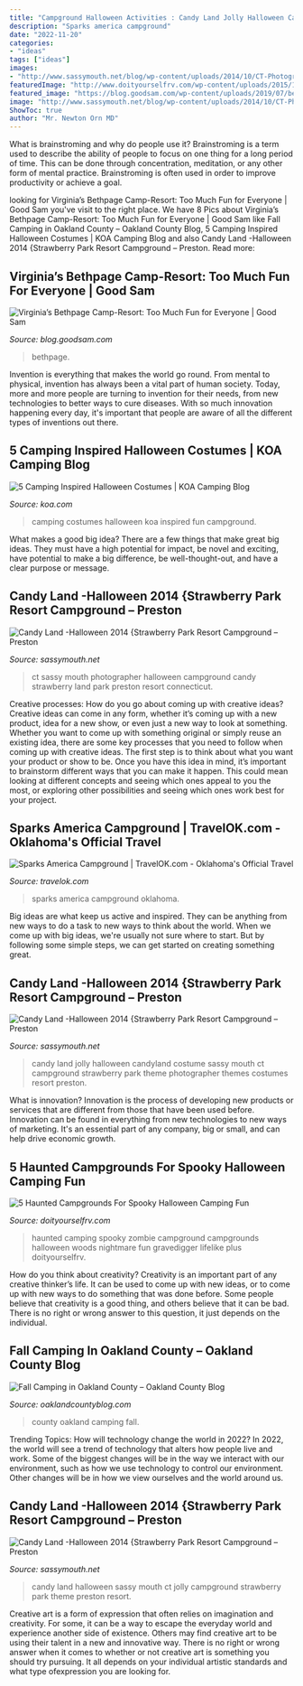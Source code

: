 ```yaml
---
title: "Campground Halloween Activities : Candy Land Jolly Halloween Candyland Costume Sassy Mouth Ct Campground Strawberry Park Theme Photographer Themes Costumes Resort Preston"
description: "Sparks america campground"
date: "2022-11-20"
categories:
- "ideas"
tags: ["ideas"]
images:
- "http://www.sassymouth.net/blog/wp-content/uploads/2014/10/CT-Photographer-Sassy-Mouth_0363.jpg"
featuredImage: "http://www.doityourselfrv.com/wp-content/uploads/2015/10/1237076_10153340575835221_1784941805_n.jpg"
featured_image: "https://blog.goodsam.com/wp-content/uploads/2019/07/bethpage_aerial-768x431.jpg"
image: "http://www.sassymouth.net/blog/wp-content/uploads/2014/10/CT-Photographer-Sassy-Mouth_0364.jpg"
ShowToc: true
author: "Mr. Newton Orn MD"
---
```



What is brainstroming and why do people use it?
Brainstroming is a term used to describe the ability of people to focus on one thing for a long period of time. This can be done through concentration, meditation, or any other form of mental practice. Brainstroming is often used in order to improve productivity or achieve a goal.

	

		
looking for Virginia’s Bethpage Camp-Resort: Too Much Fun for Everyone | Good Sam you've visit to the right place. We have 8 Pics about Virginia’s Bethpage Camp-Resort: Too Much Fun for Everyone | Good Sam like Fall Camping in Oakland County – Oakland County Blog, 5 Camping Inspired Halloween Costumes | KOA Camping Blog and also Candy Land -Halloween 2014 {Strawberry Park Resort Campground – Preston. Read more:
		
    
## Virginia’s Bethpage Camp-Resort: Too Much Fun For Everyone | Good Sam

<img loading=lazy src="https://blog.goodsam.com/wp-content/uploads/2019/07/bethpage_aerial-768x431.jpg" onerror="this.onerror=null;this.src='https://tse2.mm.bing.net/th?id=OIP.nJomA3lmFXRkrKumh1uAnwHaEK&amp;pid=15.1';" alt="Virginia’s Bethpage Camp-Resort: Too Much Fun for Everyone | Good Sam">

_Source: blog.goodsam.com_

>bethpage. 

	

Invention is everything that makes the world go round. From mental to physical, invention has always been a vital part of human society. Today, more and more people are turning to invention for their needs, from new technologies to better ways to cure diseases. With so much innovation happening every day, it's important that people are aware of all the different types of inventions out there.

    
## 5 Camping Inspired Halloween Costumes | KOA Camping Blog

<img loading=lazy src="https://koa.com/blog/images/5-Camping-Inspired-Halloween-Costumes.jpg?preset=blogPhoto" onerror="this.onerror=null;this.src='https://tse4.mm.bing.net/th?id=OIP.JMsnwatTrsI9WduKSmFNBgHaE4&amp;pid=15.1';" alt="5 Camping Inspired Halloween Costumes | KOA Camping Blog">

_Source: koa.com_

>camping costumes halloween koa inspired fun campground. 

	

What makes a good big idea?
There are a few things that make great big ideas. They must have a high potential for impact, be novel and exciting, have potential to make a big difference, be well-thought-out, and have a clear purpose or message.

    
## Candy Land -Halloween 2014 {Strawberry Park Resort Campground – Preston

<img loading=lazy src="http://www.sassymouth.net/blog/wp-content/uploads/2014/10/CT-Photographer-Sassy-Mouth_0372.jpg" onerror="this.onerror=null;this.src='https://tse3.mm.bing.net/th?id=OIP.JC6vrFlTucp8UaTqzZvqYQHaK0&amp;pid=15.1';" alt="Candy Land -Halloween 2014 {Strawberry Park Resort Campground – Preston">

_Source: sassymouth.net_

>ct sassy mouth photographer halloween campground candy strawberry land park preston resort connecticut. 

	

Creative processes: How do you go about coming up with creative ideas?
Creative ideas can come in any form, whether it’s coming up with a new product, idea for a new show, or even just a new way to look at something. Whether you want to come up with something original or simply reuse an existing idea, there are some key processes that you need to follow when coming up with creative ideas. 
The first step is to think about what you want your product or show to be. Once you have this idea in mind, it’s important to brainstorm different ways that you can make it happen. This could mean looking at different concepts and seeing which ones appeal to you the most, or exploring other possibilities and seeing which ones work best for your project.

    
## Sparks America Campground | TravelOK.com - Oklahoma&#039;s Official Travel

<img loading=lazy src="https://d1pk12b7bb81je.cloudfront.net/generated/adaptive-fit-in/800x800/okdataengine/appmedia/images/44/44292/1.jpg" onerror="this.onerror=null;this.src='https://tse2.mm.bing.net/th?id=OIP.6aRIxM5ieBC23WfiTrvwywHaE8&amp;pid=15.1';" alt="Sparks America Campground | TravelOK.com - Oklahoma&#039;s Official Travel">

_Source: travelok.com_

>sparks america campground oklahoma. 

	

Big ideas are what keep us active and inspired. They can be anything from new ways to do a task to new ways to think about the world. When we come up with big ideas, we're usually not sure where to start. But by following some simple steps, we can get started on creating something great.

    
## Candy Land -Halloween 2014 {Strawberry Park Resort Campground – Preston

<img loading=lazy src="http://www.sassymouth.net/blog/wp-content/uploads/2014/10/CT-Photographer-Sassy-Mouth_0363.jpg" onerror="this.onerror=null;this.src='https://tse1.mm.bing.net/th?id=OIP.iQD8ZJhWhB-P98JLEwenjAHaLH&amp;pid=15.1';" alt="Candy Land -Halloween 2014 {Strawberry Park Resort Campground – Preston">

_Source: sassymouth.net_

>candy land jolly halloween candyland costume sassy mouth ct campground strawberry park theme photographer themes costumes resort preston. 

	

What is innovation?
Innovation is the process of developing new products or services that are different from those that have been used before. Innovation can be found in everything from new technologies to new ways of marketing. It's an essential part of any company, big or small, and can help drive economic growth.

    
## 5 Haunted Campgrounds For Spooky Halloween Camping Fun

<img loading=lazy src="http://www.doityourselfrv.com/wp-content/uploads/2015/10/1237076_10153340575835221_1784941805_n.jpg" onerror="this.onerror=null;this.src='https://tse1.mm.bing.net/th?id=OIP.Enr5AKsChOwZ1Y1_grYB2AHaF3&amp;pid=15.1';" alt="5 Haunted Campgrounds For Spooky Halloween Camping Fun">

_Source: doityourselfrv.com_

>haunted camping spooky zombie campground campgrounds halloween woods nightmare fun gravedigger lifelike plus doityourselfrv. 

	

How do you think about creativity?
Creativity is an important part of any creative thinker’s life. It can be used to come up with new ideas, or to come up with new ways to do something that was done before. Some people believe that creativity is a good thing, and others believe that it can be bad. There is no right or wrong answer to this question, it just depends on the individual.

    
## Fall Camping In Oakland County – Oakland County Blog

<img loading=lazy src="https://i0.wp.com/oaklandcountyblog.com/wp-content/uploads/2015/09/dsc_6234.jpg?ssl=1" onerror="this.onerror=null;this.src='https://tse2.mm.bing.net/th?id=OIP.P-PBFXMxvS9eJChzX-5quQHaE9&amp;pid=15.1';" alt="Fall Camping in Oakland County – Oakland County Blog">

_Source: oaklandcountyblog.com_

>county oakland camping fall. 

	

Trending Topics: How will technology change the world in 2022?
In 2022, the world will see a trend of technology that alters how people live and work. Some of the biggest changes will be in the way we interact with our environment, such as how we use technology to control our environment. Other changes will be in how we view ourselves and the world around us.

    
## Candy Land -Halloween 2014 {Strawberry Park Resort Campground – Preston

<img loading=lazy src="http://www.sassymouth.net/blog/wp-content/uploads/2014/10/CT-Photographer-Sassy-Mouth_0364.jpg" onerror="this.onerror=null;this.src='https://tse4.mm.bing.net/th?id=OIP.YFUNzEKFHnujZ87c_xH8YwHaE8&amp;pid=15.1';" alt="Candy Land -Halloween 2014 {Strawberry Park Resort Campground – Preston">

_Source: sassymouth.net_

>candy land halloween sassy mouth ct jolly campground strawberry park theme preston resort. 

	

Creative art is a form of expression that often relies on imagination and creativity. For some, it can be a way to escape the everyday world and experience another side of existence. Others may find creative art to be using their talent in a new and innovative way. There is no right or wrong answer when it comes to whether or not creative art is something you should try pursuing. It all depends on your individual artistic standards and what type ofexpression you are looking for.

